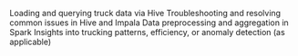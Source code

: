 Loading and querying truck data via Hive
Troubleshooting and resolving common issues in Hive and Impala
Data preprocessing and aggregation in Spark
Insights into trucking patterns, efficiency, or anomaly detection (as applicable)
